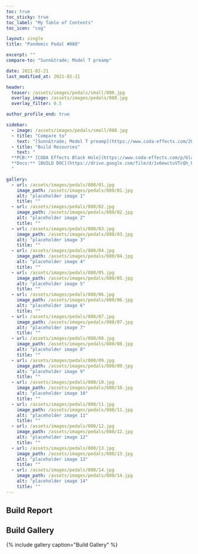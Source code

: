 ```yaml
---
toc: true
toc_sticky: true
toc_label: "My Table of Contents"
toc_icon: "cog"

layout: single
title: "Pandemic Pedal #080"

excerpt: ""
compare-to: "Sunn&trade; Model T preamp"

date: 2021-02-21
last_modified_at: 2021-02-21

header:
  teaser: /assets/images/pedals/small/080.jpg
  overlay_image: /assets/images/pedals/080.jpg
  overlay_filter: 0.5

author_profile_end: true

sidebar:
  - image: /assets/images/pedals/small/080.jpg
  - title: "Compare to"
    text: "[Sunn&trade; Model T preamp](https://www.coda-effects.com/2017/12/black-hole-sunn-model-t-preamp.html)"
  - title: "Build Resources"
    text: "
  **PCB:** [CODA Effects Black Hole](https://www.coda-effects.com/p/black-hole-pcb.html)<br>
  **Docs:** [BUILD DOC](https://drive.google.com/file/d/1v6ewctuVTcQh_FMEzD_LcnKRfY3F2P4k/view?usp=sharing)
  "

gallery:
  - url: /assets/images/pedals/080/01.jpg
    image_path: /assets/images/pedals/080/01.jpg
    alt: "placeholder image 1"
    title: ""
  - url: /assets/images/pedals/080/02.jpg
    image_path: /assets/images/pedals/080/02.jpg
    alt: "placeholder image 2"
    title: ""
  - url: /assets/images/pedals/080/03.jpg
    image_path: /assets/images/pedals/080/03.jpg
    alt: "placeholder image 3"
    title: ""
  - url: /assets/images/pedals/080/04.jpg
    image_path: /assets/images/pedals/080/04.jpg
    alt: "placeholder image 4"
    title: ""
  - url: /assets/images/pedals/080/05.jpg
    image_path: /assets/images/pedals/080/05.jpg
    alt: "placeholder image 5"
    title: ""
  - url: /assets/images/pedals/080/06.jpg
    image_path: /assets/images/pedals/080/06.jpg
    alt: "placeholder image 6"
    title: ""
  - url: /assets/images/pedals/080/07.jpg
    image_path: /assets/images/pedals/080/07.jpg
    alt: "placeholder image 7"
    title: ""
  - url: /assets/images/pedals/080/08.jpg
    image_path: /assets/images/pedals/080/08.jpg
    alt: "placeholder image 8"
    title: ""
  - url: /assets/images/pedals/080/09.jpg
    image_path: /assets/images/pedals/080/09.jpg
    alt: "placeholder image 9"
    title: ""
  - url: /assets/images/pedals/080/10.jpg
    image_path: /assets/images/pedals/080/10.jpg
    alt: "placeholder image 10"
    title: ""
  - url: /assets/images/pedals/080/11.jpg
    image_path: /assets/images/pedals/080/11.jpg
    alt: "placeholder image 11"
    title: ""
  - url: /assets/images/pedals/080/12.jpg
    image_path: /assets/images/pedals/080/12.jpg
    alt: "placeholder image 12"
    title: ""
  - url: /assets/images/pedals/080/13.jpg
    image_path: /assets/images/pedals/080/13.jpg
    alt: "placeholder image 13"
    title: ""
  - url: /assets/images/pedals/080/14.jpg
    image_path: /assets/images/pedals/080/14.jpg
    alt: "placeholder image 14"
    title: ""
---
```


## Build Report ##

## Build Gallery ##

{% include gallery caption="Build Gallery" %}
